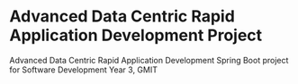 # Advanced Data Centric Rapid Application Development Project

Advanced Data Centric Rapid Application Development Spring Boot project for Software Development Year 3, GMIT
